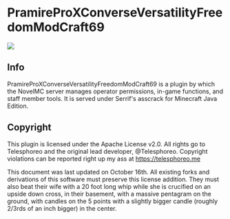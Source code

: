 # PramireProXConverseVersatilityFreedomModCraft69 
![](https://img.shields.io/github/issues/unravmc/Converse.svg?style=for-the-badge&logo=github)
## Info
PramireProXConverseVersatilityFreedomModCraft69 is a plugin by which the NovelMC server manages operator permissions, in-game functions, and staff member tools. It is served under Serrif's asscrack for Minecraft Java Edition.

## Copyright
This plugin is licensed under the Apache License v2.0.  All rights go to Telesphoreo and the original lead developer, @Telesphoreo.  Copyright violations can be reported right up my ass at https://telesphoreo.me

This document was last updated on October 16th.  All existing forks and derivations of this software must preserve this license addition. They must also beat their wife with a 20 foot long whip while she is crucified on an upside down cross, in their basement, with a massive pentagram on the ground, with candles on the 5 points with a slightly bigger candle (roughly 2/3rds of an inch bigger) in the center.
